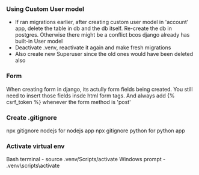 ### Using Custom User model
- If ran migrations earlier, after creating custom user model in 'account' app, 
  delete the table in db and the db itself. Re-create the db in postgres. 
  Otherwise there might be a conflict bcos django already has built-in User model
- Deactivate .venv, reactivate it again and make fresh migrations
- Also create new Superuser since the old ones would have been deleted also

### Form
When creating form in django, its actully form fields being created.
You still need to insert those fields insde html form tags. And always
add {% csrf_token %} whenever the form method is 'post'

### Create .gitignore
npx gitignore nodejs for nodejs app
npx gitignore python for python app

### Activate virtual env
Bash terminal - source .venv/Scripts/activate 
Windows prompt - .venv\scripts\activate